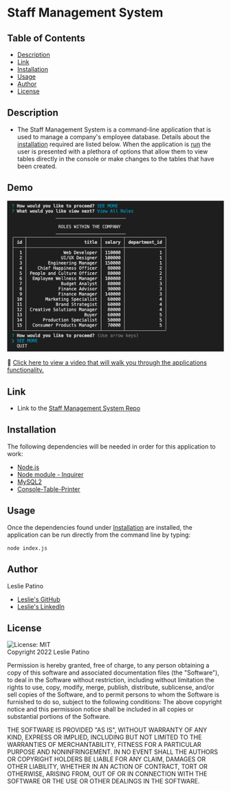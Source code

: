 # Staff Management System

## Table of Contents
* [Description](#description)
* [Link](#link)
* [Installation](#installation)
* [Usage](#usage)
* [Author](#author)
* [License](#license)

## Description
* The Staff Management System is a command-line application that is used to manage a company's employee database. Details about the [installation]() required are listed below.
When the application is [run](#usage) the user is presented with a plethora of options that allow them to view tables directly in the console or make changes to the tables that have been created. 

## Demo
![Application](images/viewtable.png)
<br />

:movie_camera: [Click here to view a video that will walk you through the applications functionality.](https://drive.google.com/file/d/17jjWfC7OnDIhObflbNgBPvOBqtaAkdur/view)


## Link
* Link to the [Staff Management System Repo](https://github.com/lesliejpatino/Staff-Management-System)

## Installation
The following dependencies will be needed in order for this application to work:
* [Node.js](https://nodejs.org/en/)
* [Node module - Inquirer](https://www.npmjs.com/package/inquirer)
* [MySQL2](https://www.npmjs.com/package/mysql2)
* [Console-Table-Printer](https://www.npmjs.com/package/console-table-printer)

## Usage
Once the dependencies found under [Installation](#installation) are installed, the application can be run directly from the command line by typing:
```
node index.js
```

## Author
Leslie Patino
* [Leslie's GitHub](https://github.com/lesliejpatino)
* [Leslie's LinkedIn](https://www.linkedin.com/in/lesliejpatino/)


## License
![License: MIT](https://img.shields.io/badge/License-MIT-brightgreen.svg)
<br />
Copyright 2022 Leslie Patino 

Permission is hereby granted, free of charge, to any person obtaining a copy of this software and associated documentation files (the "Software"), to deal in the Software without restriction, including without limitation the rights to use, copy, modify, merge, publish, distribute, sublicense, and/or sell copies of the Software, and to permit persons to whom the Software is furnished to do so, subject to the following conditions: The above copyright notice and this permission notice shall be included in all copies or substantial portions of the Software.
    
THE SOFTWARE IS PROVIDED "AS IS", WITHOUT WARRANTY OF ANY KIND, EXPRESS OR IMPLIED, INCLUDING BUT NOT LIMITED TO THE WARRANTIES OF MERCHANTABILITY, FITNESS FOR A PARTICULAR PURPOSE AND NONINFRINGEMENT. IN NO EVENT SHALL THE AUTHORS OR COPYRIGHT HOLDERS BE LIABLE FOR ANY CLAIM, DAMAGES OR OTHER LIABILITY, WHETHER IN AN ACTION OF CONTRACT, TORT OR OTHERWISE, ARISING FROM, OUT OF OR IN CONNECTION WITH THE SOFTWARE OR THE USE OR OTHER DEALINGS IN THE SOFTWARE. 